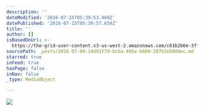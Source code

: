 ```yaml
---
description: ''
dateModified: '2016-07-15T05:39:53.460Z'
datePublished: '2016-07-15T05:39:57.654Z'
title: ''
author: []
isBasedOnUrl: >-
  https://the-grid-user-content.s3-us-west-2.amazonaws.com/c61b2b6e-3ffb-4bf5-8fb9-958839b31e93.jpg
sourcePath: _posts/2016-07-09-14d91f7d-bcba-495e-b880-207b2e50d4ec.md
starred: true
inFeed: true
hasPage: false
inNav: false
_type: MediaObject

---
```

![](https://the-grid-user-content.s3-us-west-2.amazonaws.com/c1717e52-6f3a-420c-868f-8cba76e4e19f.jpg)